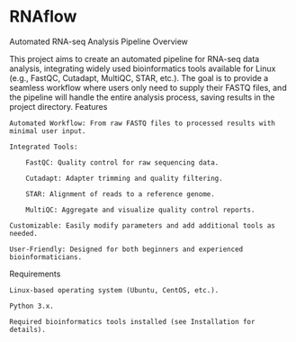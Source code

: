 # RNAflow
Automated RNA-seq Analysis Pipeline
Overview

This project aims to create an automated pipeline for RNA-seq data analysis, integrating widely used bioinformatics tools available for Linux (e.g., FastQC, Cutadapt, MultiQC, STAR, etc.). The goal is to provide a seamless workflow where users only need to supply their FASTQ files, and the pipeline will handle the entire analysis process, saving results in the project directory.
Features

    Automated Workflow: From raw FASTQ files to processed results with minimal user input.

    Integrated Tools:

        FastQC: Quality control for raw sequencing data.

        Cutadapt: Adapter trimming and quality filtering.

        STAR: Alignment of reads to a reference genome.

        MultiQC: Aggregate and visualize quality control reports.

    Customizable: Easily modify parameters and add additional tools as needed.

    User-Friendly: Designed for both beginners and experienced bioinformaticians.

Requirements

    Linux-based operating system (Ubuntu, CentOS, etc.).

    Python 3.x.

    Required bioinformatics tools installed (see Installation for details).
